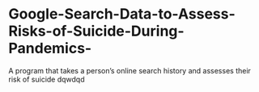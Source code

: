 # Google-Search-Data-to-Assess-Risks-of-Suicide-During-Pandemics-
A program that takes a person’s online search history and assesses their risk of suicide
dqwdqd
